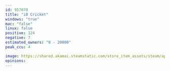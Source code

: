 ```yaml
---
id: 957070
title: "iB Cricket"
windows: "true"
mac: "false"
linux: false
positive: 124
negative: 7
estimated_owners: "0 - 20000"
peak_ccu: 4

image: https://shared.akamai.steamstatic.com/store_item_assets/steam/apps/957070/header.jpg?t=1722010101
opinions:
---
```

